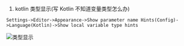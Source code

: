 1. kotlin 类型显示(写 Kotlin 不知道变量类型怎么办)
 ```text 
 Settings->Editor->Appearance->Show parameter name Hints(Config)->Language(Kotlin)->Show local variable type hints
 ```
 
 ![类型显示](https://raw.githubusercontent.com/sundyyh/study/master/%E5%BC%80%E5%8F%91/imgs/kotlin%E6%98%BE%E7%A4%BA%E5%8F%98%E9%87%8F%E5%8F%82%E6%95%B0%E7%B1%BB%E5%9E%8B.jpg)
 